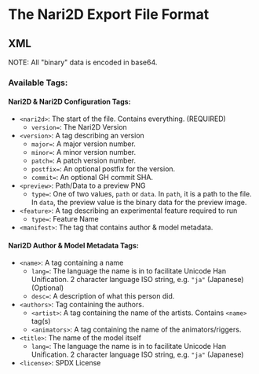 # The Nari2D Export File Format

## XML

NOTE: All "binary" data is encoded in base64.

### Available Tags:

#### Nari2D & Nari2D Configuration Tags:
- `<nari2d>`: The start of the file. Contains everything. (REQUIRED)
  - `version=`: The Nari2D Version
- `<version>`: A tag describing an version
  - `major=`: A major version number.
  - `minor=`: A minor version number.
  - `patch=`: A patch version number.
  - `postfix=`: An optional postfix for the version.
  - `commit=`: An optional GH commit SHA.
- `<preview>`: Path/Data to a preview PNG
  - `type=`: One of two values, `path` or `data`. In `path`, it is a path to the file. In `data`, the preview value is the binary data for the preview image.
- `<feature>`: A tag describing an experimental feature required to run
  - `type=`: Feature Name
- `<manifest>`: The tag that contains author & model metadata.

#### Nari2D Author & Model Metadata Tags:
- `<name>`: A tag containing a name
  - `lang=`: The language the name is in to facilitate Unicode Han Unification. 2 character language ISO string, e.g. `"ja"` (Japanese) (Optional)
  - `desc=`: A description of what this person did.
- `<authors>`: Tag containing the authors.
  - `<artist>`: A tag containing the name of the artists. Contains `<name>` tag(s)
  - `<animators>`: A tag containing the name of the animators/riggers.
- `<title>`: The name of the model itself
  - `lang=`: The language the name is in to facilitate Unicode Han Unification. 2 character language ISO string, e.g. `"ja"` (Japanese)
- `<license>`: SPDX License 